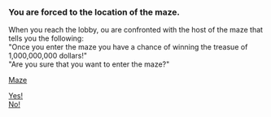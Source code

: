 ### You are forced to the location of the maze.
When you reach the lobby, ou are confronted with the host of the maze that tells you the following:   
"Once you enter the maze you have a chance of winning the treasue of 1,000,000,000 dollars!"   
"Are you sure that you want to enter the maze?"

[Maze](../images/maze.png)
   
[Yes!](enter-maze.md)   
[No!](enter-maze-no.md)